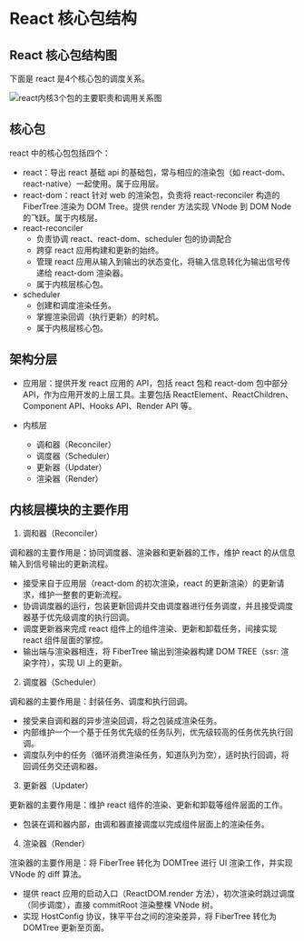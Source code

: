 # React 核心包结构

## React 核心包结构图

下面是 react 是4个核心包的调度关系。

<img :src="$withBase('/assets/img/core-packages.png')" alt="react内核3个包的主要职责和调用关系图">

## 核心包

react 中的核心包包括四个：

- react：导出 react 基础 api 的基础包，常与相应的渲染包（如 react-dom、react-native）一起使用。属于应用层。
- react-dom：react 针对 web 的渲染包，负责将 react-reconciler 构造的 FiberTree 渲染为 DOM Tree。提供 render 方法实现 VNode 到 DOM Node 的飞跃。属于内核层。
- react-reconciler
  - 负责协调 react、react-dom、scheduler 包的协调配合
  - 跨穿 react 应用构建和更新的始终。
  - 管理 react 应用从输入到输出的状态变化，将输入信息转化为输出信号传递给 react-dom 渲染器。
  - 属于内核层核心包。
- scheduler
  - 创建和调度渲染任务。
  - 掌握渲染回调（执行更新）的时机。
  - 属于内核层核心包。

## 架构分层

- 应用层：提供开发 react 应用的 API，包括 react 包和 react-dom 包中部分 API，作为应用开发的上层工具。主要包括 ReactElement、ReactChildren、Component API、Hooks API、Render API 等。

- 内核层
  - 调和器（Reconciler）
  - 调度器（Scheduler）
  - 更新器（Updater）
  - 渲染器（Render）

## 内核层模块的主要作用

1. 调和器（Reconciler）

调和器的主要作用是：协同调度器、渲染器和更新器的工作，维护 react 的从信息输入到信号输出的更新流程。

- 接受来自于应用层（react-dom 的初次渲染，react 的更新渲染）的更新请求，维护一整套的更新流程。
- 协调调度器的运行，包装更新回调并交由调度器进行任务调度，并且接受调度器基于优先级调度的执行回调。
- 调度更新器来完成 react 组件上的组件渲染、更新和卸载任务，间接实现react 组件层面的掌控。
- 输出端与渲染器相连，将 FiberTree 输出到渲染器构建 DOM TREE（ssr: 渲染字符），实现 UI 上的更新。

2. 调度器（Scheduler）

调和器的主要作用是：封装任务、调度和执行回调。

- 接受来自调和器的异步渲染回调，将之包装成渲染任务。
- 内部维护一个一个基于任务优先级的任务队列，优先级较高的任务优先执行回调。
- 调度队列中的任务（循环消费渲染任务，知道队列为空），适时执行回调，将回调任务交还调和器。

3. 更新器（Updater）

更新器的主要作用是：维护 react 组件的渲染、更新和卸载等组件层面的工作。

- 包装在调和器内部，由调和器直接调度以完成组件层面上的渲染任务。

4. 渲染器（Render）

渲染器的主要作用是：将 FiberTree 转化为 DOMTree 进行 UI 渲染工作，并实现 VNode 的 diff 算法。

- 提供 react 应用的启动入口（ReactDOM.render 方法），初次渲染时跳过调度（同步调度），直接 commitRoot 渲染整棵 VNode 树。
- 实现 HostConfig 协议，抹平平台之间的渲染差异，将 FiberTree 转化为 DOMTree 更新至页面。
  
